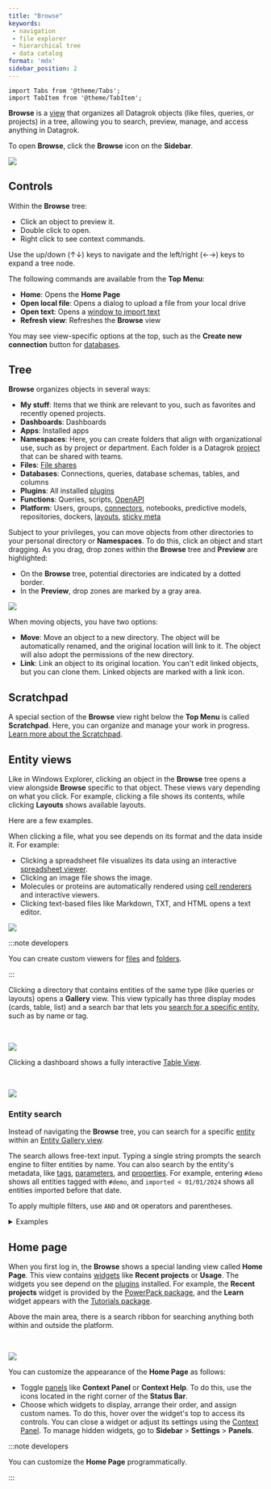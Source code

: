 ```yaml
---
title: "Browse"
keywords:
 - navigation
 - file explorer
 - hierarchical tree
 - data catalog
format: 'mdx'
sidebar_position: 2
---
```


```mdx-code-block
import Tabs from '@theme/Tabs';
import TabItem from '@theme/TabItem';
```

**Browse** is a [view](views.md) that organizes all Datagrok objects (like
files, queries, or projects) in a tree, allowing you to search,
preview, manage, and access anything in Datagrok. 

To open **Browse**, click the **Browse** icon on the **Sidebar**.

![](img/browse-main.gif)

## Controls

Within the **Browse** tree:
* Click an object to preview it.
* Double click to open.
* Right click to see context commands.

Use the up/down (↑↓) keys to navigate and the left/right (←→) keys to expand a tree node.

The following commands are available from the **Top Menu**:

* **Home**: Opens the **Home Page**
* **Open local file**: Opens a dialog to upload a file from your local drive
* **Open text**: Opens a [window to import text](../../../access/files/files.mdx#)
* **Refresh view**: Refreshes the **Browse** view

You may see view-specific options at the top, such as the **Create new connection** button for [databases](../../../access/databases/databases.md).

## Tree

**Browse** organizes objects in several ways:

* **My stuff**: Items that we think are relevant to you, such as favorites and recently opened projects.
* **Dashboards**: Dashboards
* **Apps**: Installed apps
* **Namespaces**: Here, you can create
   folders that align with organizational use, such as by project or department. Each folder is a Datagrok [project](../../concepts/project/project.md) that can be shared with teams.  
* **Files**: [File shares](../../../access/files/files.md)
* **Databases**: Connections, queries, database schemas, tables, and columns
* **Plugins**: All installed [plugins](../../plugins.md)
* **Functions**: Queries, scripts, [OpenAPI](../../../access/open-api.md)
* **Platform**: Users, groups, [connectors](../../../access/databases/connectors/connectors.md), notebooks, predictive models, repositories, dockers, [layouts](../../../visualize/view-layout.md), [sticky meta](../../../govern/catalog/sticky-meta.md)

<!--
* **Platform-centric** (**Platform**): This hierarchy provides quick access
  to the platform's connections, repositories, users and groups, and so on.-->

Subject to your privileges, you can move objects from other directories to your personal directory or
**Namespaces**. To do this, click an object and start dragging. As you drag,
drop zones within the **Browse** tree and **Preview** are highlighted:

* On the **Browse** tree, potential directories are indicated by a dotted border.
* In the **Preview**, drop zones are marked by a gray area.

![](img/namespaces-drag-and-drop.gif)

When moving objects, you have two options:

* **Move**: Move an object to a new directory. The object will be automatically renamed, and
  the original location will link to it. The object will also adopt the
  permissions of the new directory.
* **Link**: Link an object to its original location. You can't edit linked objects, but you
  can clone them. Linked objects are marked with a link icon.

## Scratchpad

A special section of the **Browse** view right below the **Top Menu** is called
**Scratchpad**. Here, you can organize and manage your work in progress.
[Learn more about the Scratchpad](../../concepts/project/project.md#scratchpad). 

## Entity views

Like in Windows Explorer, clicking an object in the **Browse** tree opens a view
alongside **Browse** specific to that object. These views vary depending on what
you click. For example, clicking a file shows its contents, while clicking **Layouts**
shows available layouts.

Here are a few examples.

<Tabs>
<TabItem value="files" label="Files" default>

When clicking a file, what you see depends on its format and the data inside it. For example:

* Clicking a spreadsheet file visualizes its data using an interactive
  [spreadsheet viewer](../../../visualize/viewers/grid.md).
* Clicking an image file shows the image.
* Molecules or proteins are automatically rendered using [cell
  renderers](../../../visualize/viewers/grid.md#cell-renderers) and interactive
  viewers.
* Clicking text-based files like Markdown, TXT, and HTML opens a text editor.

![](../../../access/files/img/file-manager-file-browsing.gif)

:::note developers

You can create custom viewers for
[files](../../../develop/how-to/create-custom-file-viewers.md) and
[folders](../../../develop/how-to/folder-content-preview.md).

:::

</TabItem>
<TabItem value="entity-galleries" label="Entity galleries">

Clicking a directory that contains entities of the same type (like queries or
layouts) opens a **Gallery** view. This view typically has three display modes
(cards, table, list) and a search bar that lets you [search for a specific
entity](#entity-search), such as by name or tag.

<br/>

![](img/browse-entity-gallery.gif)

</TabItem>
<TabItem value="dashboards" label="Dashboards">

Clicking a dashboard shows a fully interactive [Table
View](../views/table-view.md).

<br/>

![](img/browse-view-dashboard.gif)

</TabItem>
</Tabs>

### Entity search

Instead of navigating the **Browse** tree, you can search for a specific
[entity](../../concepts/objects.md) within an [Entity Gallery view](#entity-views). 

The search allows free-text input. Typing a single string prompts the search
engine to filter entities by name. You can also search by the entity's metadata,
like [tags](../../../govern/catalog/tags.md),
[parameters](../../concepts/objects.md#parameters), and
[properties](../../concepts/objects.md#properties). For example, entering
`#demo` shows all entities tagged with `#demo`, and `imported < 01/01/2024`
shows all entities imported before that date. 

To apply multiple filters, use `AND` and `OR` operators and parentheses.

<details>
<summary>Examples</summary>

Unstructured query; looks for 'biologics' in title and description:

```
Biologics
```

Tagged as #demo:

```
#demo
```

Tagged as either either #demo or #chem:

```
#demo or #chem
```

Created in the last 7 days:

```
createdOn > -1w
```

Complex conditions:

```
(#demo and #chem) or author = "john@google.com"
starredBy = @current or author = @current
```

Created by recently joined users:

```
author.joined > -5d
```

</details>

## Home page

When you first log in, the **Browse** shows a special landing view called **Home Page**. This view contains
[widgets](../../../visualize/widgets.md) like **Recent projects** or **Usage**.
The widgets you see depend on the [plugins](../../plugins.md) installed. For example, the
**Recent projects** widget is provided by the [PowerPack
package](https://github.com/datagrok-ai/public/tree/master/packages/PowerPack),
and the **Learn** widget appears with the [Tutorials
package](https://github.com/datagrok-ai/public/tree/master/packages/Tutorials).

Above the main area, there is a search ribbon for searching anything both within and outside the platform.

<br/>

![](../img/home-page.png)

You can customize the appearance of the **Home Page** as follows:
* Toggle [panels](../panels/panels.md) like **Context Panel** or **Context
  Help**. To do this, use the icons located in the right corner of the **Status
  Bar**.
* Choose which widgets to display, arrange their order, and assign custom names.
  To do this, hover over the widget's top to access its controls. You can close
  a widget or adjust its settings using the [Context
  Panel](../panels/panels.md#context-panel). To manage hidden widgets, go to
  **Sidebar** > **Settings** > **Panels**.

:::note developers

You can customize the **Home Page** programmatically.

:::